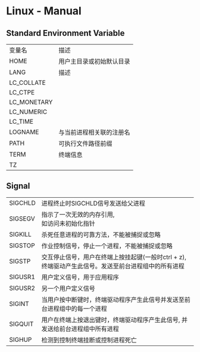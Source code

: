 # Linux - Manual

## Standard Environment Variable

<table>
    <tr>
       <td>变量名</td>
       <td>描述</td>
    </tr>
    <tr>
       <td>HOME</td>
       <td>用户主目录或初始默认目录</td>
    </tr>
    <tr>
       <td>LANG</td>
       <td>描述</td>
    </tr>
    <tr>
       <td>LC_COLLATE</td>
       <td></td>
    </tr>
    <tr>
       <td>LC_CTPE</td>
       <td></td>
    </tr>
    <tr>
       <td>LC_MONETARY</td>
       <td></td>
    </tr>
    <tr>
       <td>LC_NUMERIC</td>
       <td></td>
    </tr>
    <tr>
       <td>LC_TIME</td>
       <td></td>
    </tr>
    <tr>
       <td>LOGNAME</td>
       <td>与当前进程相关联的注册名</td>
    </tr>
    <tr>
       <td>PATH</td>
       <td>可执行文件路径前缀</td>
    </tr>
    <tr>
       <td>TERM</td>
       <td>终端信息</td>
    </tr>
    <tr>
       <td>TZ</td>
       <td></td>
    </tr>
</table>

## Signal

<table>
    <tr>
        <td>SIGCHLD</td>
        <td>进程终止时SIGCHLD信号发送给父进程</td>
    </tr>
    <tr>
        <td>SIGSEGV</td>
        <td>指示了一次无效的内存引用, <br>如访问未初始化指针</td>
    </tr>
    <tr>
        <td>SIGKILL</td>
        <td>杀死任意进程的可靠方法，不能被捕捉或忽略</td>
    </tr>
    <tr>
        <td>SIGSTOP</td>
        <td>作业控制信号，停止一个进程，不能被捕捉或忽略</td>
    </tr>
    <tr>
        <td>SIGSTP</td>
        <td>交互停止信号，用户在终端上按挂起键(一般时ctrl + z), 终端驱动产生此信号。发送至前台进程组中的所有进程</td>
    </tr>
    <tr>
        <td>SIGUSR1</td>
        <td>用户定义信号，用于应用程序</td>
    </tr>
    <tr>
        <td>SIGUSR2</td>
        <td>另一个用户定义信号</td>
    </tr>
    <tr>
        <td>SIGINT</td>
        <td>当用户按中断键时，终端驱动程序产生此信号并发送至前台进程组中的每一个进程</td>
    </tr>
    <tr>
        <td>SIGQUIT</td>
        <td>用户在终端上按退出键时，终端驱动程序产生此信号, 并发送给前台进程组中所有进程</td>
    </tr>
    <tr>
        <td>SIGHUP</td>
        <td>检测到控制终端挂断或控制进程死亡</td>
    </tr>
</table>